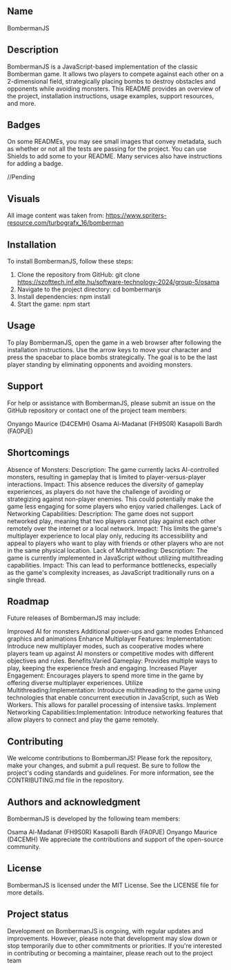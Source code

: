## Name
BombermanJS

## Description
BombermanJS is a JavaScript-based implementation of the classic Bomberman game. It allows two players to compete against each other on a 2-dimensional field, strategically placing bombs to destroy obstacles and opponents while avoiding monsters. This README provides an overview of the project, installation instructions, usage examples, support resources, and more.

## Badges
On some READMEs, you may see small images that convey metadata, such as whether or not all the tests are passing for the project. You can use Shields to add some to your README. Many services also have instructions for adding a badge.

//Pending

## Visuals
All image content was taken from: https://www.spriters-resource.com/turbografx_16/bomberman

## Installation
To install BombermanJS, follow these steps:

1. Clone the repository from GitHub: git clone https://szofttech.inf.elte.hu/software-technology-2024/group-5/osama
2. Navigate to the project directory: cd bombermanjs
3. Install dependencies: npm install
4. Start the game: npm start


## Usage
To play BombermanJS, open the game in a web browser after following the installation instructions. Use the arrow keys to move your character and press the spacebar to place bombs strategically. The goal is to be the last player standing by eliminating opponents and avoiding monsters.

## Support
For help or assistance with BombermanJS, please submit an issue on the GitHub repository or contact one of the project team members:

Onyango Maurice (D4CEMH)
Osama Al-Madanat (FH9S0R)
Kasapolli Bardh (FA0PJE)


## Shortcomings
Absence of Monsters:
Description: The game currently lacks AI-controlled monsters, resulting in gameplay that is limited to player-versus-player interactions.
Impact: This absence reduces the diversity of gameplay experiences, as players do not have the challenge of avoiding or strategizing against non-player enemies. This could potentially make the game less engaging for some players who enjoy varied challenges.
Lack of Networking Capabilities:
Description: The game does not support networked play, meaning that two players cannot play against each other remotely over the internet or a local network.
Impact: This limits the game's multiplayer experience to local play only, reducing its accessibility and appeal to players who want to play with friends or other players who are not in the same physical location.
Lack of Multithreading:
Description: The game is currently implemented in JavaScript without utilizing multithreading capabilities.
Impact: This can lead to performance bottlenecks, especially as the game's complexity increases, as JavaScript traditionally runs on a single thread. 

## Roadmap
Future releases of BombermanJS may include:

Improved AI for monsters
Additional power-ups and game modes
Enhanced graphics and animations
Enhance Multiplayer Features: Implementation: Introduce new multiplayer modes, such as cooperative modes where players team up against AI monsters or competitive modes with different objectives and rules.
Benefits:Varied Gameplay: Provides multiple ways to play, keeping the experience fresh and engaging.
Increased Player Engagement: Encourages players to spend more time in the game by offering diverse multiplayer experiences.
Utilize Multithreading:Implementation: Introduce multithreading to the game using technologies that enable concurrent execution in JavaScript, such as Web Workers. This allows for parallel processing of intensive tasks.
Implement Networking Capabilities:Implementation: Introduce networking features that allow players to connect and play the game remotely. 

## Contributing
We welcome contributions to BombermanJS! Please fork the repository, make your changes, and submit a pull request. Be sure to follow the project's coding standards and guidelines. For more information, see the CONTRIBUTING.md file in the repository.

## Authors and acknowledgment
BombermanJS is developed by the following team members:

Osama Al-Madanat (FH9S0R)
Kasapolli Bardh (FA0PJE)
Onyango Maurice (D4CEMH)
We appreciate the contributions and support of the open-source community.

## License
BombermanJS is licensed under the MIT License. See the LICENSE file for more details.

## Project status
Development on BombermanJS is ongoing, with regular updates and improvements. However, please note that development may slow down or stop temporarily due to other commitments or priorities. If you're interested in contributing or becoming a maintainer, please reach out to the project team
